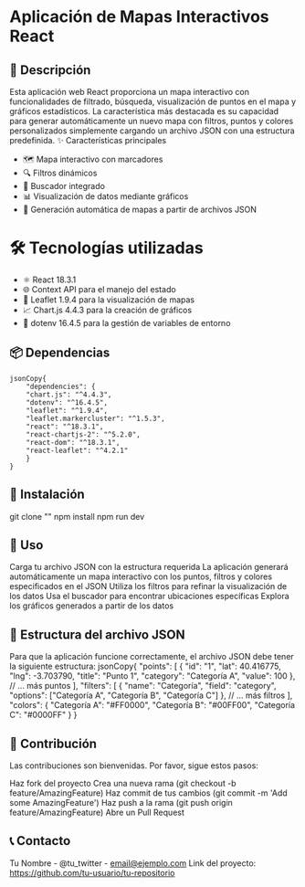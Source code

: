 # Aplicación de Mapas Interactivos React

## 📝 Descripción

Esta aplicación web React proporciona un mapa interactivo con funcionalidades de filtrado, búsqueda, visualización de puntos en el mapa y gráficos estadísticos. La característica más destacada es su capacidad para generar automáticamente un nuevo mapa con filtros, puntos y colores personalizados simplemente cargando un archivo JSON con una estructura predefinida.
✨ Características principales

- 🗺️ Mapa interactivo con marcadores
- 🔍 Filtros dinámicos
- 🔎 Buscador integrado
- 📊 Visualización de datos mediante gráficos
- 🔄 Generación automática de mapas a partir de archivos JSON

# 🛠️ Tecnologías utilizadas

- ⚛️ React 18.3.1
- 🌐 Context API para el manejo del estado
- 🍃 Leaflet 1.9.4 para la visualización de mapas
- 📈 Chart.js 4.4.3 para la creación de gráficos
- 🔐 dotenv 16.4.5 para la gestión de variables de entorno

## 📦 Dependencias

```
jsonCopy{
    "dependencies": {
    "chart.js": "^4.4.3",
    "dotenv": "^16.4.5",
    "leaflet": "^1.9.4",
    "leaflet.markercluster": "^1.5.3",
    "react": "^18.3.1",
    "react-chartjs-2": "^5.2.0",
    "react-dom": "^18.3.1",
    "react-leaflet": "^4.2.1"
    }
}
```

## 🚀 Instalación

git clone ""
npm install
npm run dev

## 📖 Uso

Carga tu archivo JSON con la estructura requerida
La aplicación generará automáticamente un mapa interactivo con los puntos, filtros y colores especificados en el JSON
Utiliza los filtros para refinar la visualización de los datos
Usa el buscador para encontrar ubicaciones específicas
Explora los gráficos generados a partir de los datos

## 📄 Estructura del archivo JSON

Para que la aplicación funcione correctamente, el archivo JSON debe tener la siguiente estructura:
jsonCopy{
"points": [
{
"id": "1",
"lat": 40.416775,
"lng": -3.703790,
"title": "Punto 1",
"category": "Categoría A",
"value": 100
},
// ... más puntos
],
"filters": [
{
"name": "Categoría",
"field": "category",
"options": ["Categoría A", "Categoría B", "Categoría C"]
},
// ... más filtros
],
"colors": {
"Categoría A": "#FF0000",
"Categoría B": "#00FF00",
"Categoría C": "#0000FF"
}
}

## 🤝 Contribución

Las contribuciones son bienvenidas. Por favor, sigue estos pasos:

Haz fork del proyecto
Crea una nueva rama (git checkout -b feature/AmazingFeature)
Haz commit de tus cambios (git commit -m 'Add some AmazingFeature')
Haz push a la rama (git push origin feature/AmazingFeature)
Abre un Pull Request

## 📞 Contacto

Tu Nombre - @tu_twitter - email@ejemplo.com
Link del proyecto: https://github.com/tu-usuario/tu-repositorio
